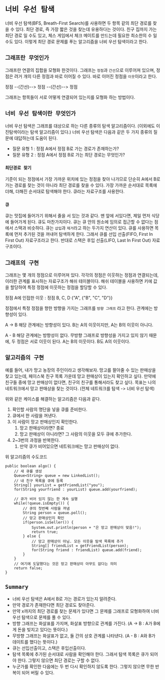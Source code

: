 # `너비 우선 탐색`

너비 우선 탐색(BFS, Breath-First Search)를 사용하면 두 항목 같의 최단 경로를 찾을 수 있다.
최단 경로, 즉 가장 짧은 것을 찾는데 유용하다는 것이다.
친구 집까지 가는 최단 경로 일 수도 있고, 체스 게임에서 체크 메이트를 만드는데 필요한 최소한의 수 일 수도 있다.
이렇게 최단 경로 문제를 푸는 알고리즘을 너비 우선 탐색이라고 한다.

## `그래프란 무엇인가`
그래프란 연결의 집합을 모형화 한것이다.
그래프는 `정점`과 `간선`으로 이루어져 있으며, 정점은 려거 개의 다른 정점과 바로 이어질 수 있다.
바로 이어진 정점을 `이웃`이라고 한다.

정점 --(간선)--> 정점 --(간선)--> 정점

그래프는 항목들이 서로 어떻게 연결되어 있는지를 모형화 하는 방법이다.

## `너비 우선 탐색이란 무엇인가`
너비 우선 탐색은 그래프를 대상으로 하는 다른 종류의 탐색 알고리즘이다.
(이외에도 이진탐색이라는 탐색 알고리즘이 있다.)
너비 우선 탐색은 다음과 같은 두 가지 종류의 질문에 대답하는데 도움이 된다.
* 질문 유형 1 : 정점 A에서 정점 B로 가는 경로가 존재하는가?
* 질문 유형 2 : 정점 A에서 정점 B로 가는 최단 경로는 무엇인가?

### `최단경로 찾기`
기준이 되는 정점에서 가장 가까운 위치에 있는 정점을 찾아 나가므로 단순히 A에서 B로 가는 경로를 찾는 것이 아니라 최단 경로를 찾을 수 있다.
가장 가까운 순서대로 목록에 더해, 더해진 순서대로 탐색해야 한다.
큐라는 자료구조를 사용한다.

### `큐`
큐는 맛집에 들어가기 위해서 줄을 서 있는 것과 같다.
맨 앞에 서있다면, 제일 먼저 식당에 들어가게 된다.
큐도 마찬가지이다.
큐는 큐 안의 원소에 임의로 접근할 수 없다는 점에서 스택과 비슷하다.
큐는 `삽입`과 `제거`라고 하는 두가지 연산이 있다.
큐를 사용하면 목록에 먼저 추가된 것을 꺼내어 탐색하게 한다.
그래서 큐를 선입 선출(FIFO, First In First Out) 자료구조라고 한다.
반대로 스택은 후입 선출(LIFO, Last In First Out) 자료구조이다.

## `그래프의 구현`
그래프는 몇 개의 정점으로 이루어져 있다.
각각의 정점은 이웃하는 정점과 연결되는데, 이러한 관계를 표시하는 자료구조가 해쉬 테이블이다.
해쉬 테이블을 사용하면 키에 값을 할당하여 특정 정점에 이웃하는 정점을 할당할 수 있다.

정점 A에 인접한 이웃 : 정점 B, C, D
{"A", {"B", "C", "D"}}

정점에서 특정 정점을 향한 방향을 가지는 그래프를 `방향 그래프` 라고 한다.
관계에는 방향성이 있다.

A -> B
해당 관계에는 방향성이 있다.
B는 A의 이웃이지만, A는 B의 이웃이 아니다.

A - B
해당 관계에는 방향성이 없다.
무방향 그래프로 방향성을 가지고 있지 않기 때문에, 두 정점은 서로 이웃이 된다.
A는 B의 이웃이다.
B도 A의 이웃이다.

## `알고리즘의 구현`
예를 들어, 내가 망고 농장의 주인이라고 생각해보자.
망고를 팔아줄 수 있는 판매상을 찾고 있는데, 페이스북 친구 목록 가운데 망고 판매상이 있는지 확인하고 싶다.
만약에 친구들 중에 망고 판매상이 없다면, 친구의 친구를 통해서라도 찾고 싶다.
목표는 나의 네트워크에서 망고 판매상을 찾는 것이다. (전체 네트워크를 탐색 -> 너비 우선 탐색)

위와 같은 케이스를 해결하는 알고리즘은 다음과 같다.
1. 확인할 사람의 명단을 넣을 큐를 준비한다.
2. 큐에서 한 사람을 꺼낸다.
3. 이 사람이 망고 판매상인지 확인한다.
   1. 망고 판매상이라면? 종료
   2. 망고 판매상이 아니라면? 그 사람의 이웃을 모두 큐에 추가한다.
4. 2~3번의 과정을 반복한다.
   1. 만약 큐가 비어있으면 네트워크에는 망고 판매상이 없다.

위 알고리즘의 수도코드
~~~
public boolean algo() {
    // 새 큐를 생성
    Queue<String> queue = new LinkedList();
    // 내 친구 목록을 큐에 등록
    String[] yourList = getFriendList("you");
    for(String yourfriend : yourList) queue.add(yourfriend);
    
    // 큐가 비어 있지 않는 한 계속 실행
    while(!queue.isEmpty()) {
        // 큐의 첫번째 사람을 꺼냄
        String person = queue.poll();
        // 망고 판매상인지 확인
        if(person.isSeller()) {
            System.out.println(person + "은 망고 판매상이 맞음!");
            return true;
        } else {
            // 망고 판매상이 아님. 모든 이웃을 탐색 목록에 추가
            String[] friendList = getFriendList(person);
            for(String friend : friendList) queue.add(friend);
        }
    }
    // 여기에 도달했다는 것은 망고 판매상이 아무도 없다는 의미
    return false;
}
~~~

## `Summary`
* 너비 우선 탐색은 A에서 B로 가는 경로가 있는지 알려준다.
* 만약 경로가 존재한다면 최단 경로도 찾아준다.
* 만약 x까지의 최단 경로를 찾는 문제가 있다면 그 문제를 그래프로 모형화하여 너비 우선 탐색으로 문제를 풀 수 있다.
* 방향 그래프는 화살표를 가지며, 화살표 방향으로 관계를 가진다. (A -> B : A가 B에게 돈을 빚지고 있다는 뜻이다.)
* 무방향 그래프는 화살표가 없고, 둘 간의 상호 관계를 나타낸다. (A - B : A와 B가 데이트를 했다는 뜻이다.)
* 큐는 선입선출이고, 스택은 후입선출이다.
* 탐색 목록에 추가된 순서대로 사람을 확인해야 한다. 그래서 탐색 목록은 큐가 되어야 한다. 그렇지 않으면 최단 경로는 구할 수 없다.
* 누군가를 확인한 다음에는 두 번 다시 확인하지 않도록 한다. 그렇지 않으면 무한 반복이 되어 버릴 수 있다.
